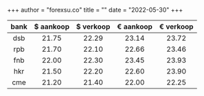 +++
author = "forexsu.co"
title = ""
date = "2022-05-30"
+++

bank |$ aankoop |$ verkoop |€ aankoop |€ verkoop
:-----:|:-----:|:-----:|:-----:|:-----:
dsb  |21.75|22.29|23.14|23.72
rpb  |21.70|22.10|22.66|23.46
fnb  |22.00|22.30|23.45|23.93
hkr  |21.50|22.20|22.60|23.90
cme  |21.20|21.40|22.00|22.25
